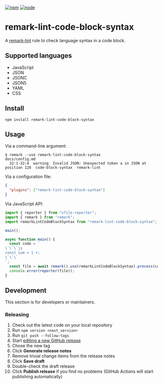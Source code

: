 [![npm](https://img.shields.io/npm/v/remark-lint-code-block-syntax?style=flat-square)](https://www.npmjs.com/package/remark-lint-code-block-syntax)
[![node](https://img.shields.io/node/v/remark-lint-code-block-syntax.svg?style=flat-square)](https://github.com/ybiquitous/remark-lint-code-block-syntax)

# remark-lint-code-block-syntax

A [remark-lint](https://github.com/remarkjs/remark-lint) rule to check language syntax in a code block.

## Supported languages

- JavaScript
- JSON
- JSONC
- JSON5
- YAML
- CSS

## Install

```shell
npm install remark-lint-code-block-syntax
```

## Usage

Via a command-line argument:

```sh-session
$ remark --use remark-lint-code-block-syntax
docs/config.md
  32:1-32:4  warning  Invalid JSON: Unexpected token a in JSON at position 128  code-block-syntax  remark-lint
```

Via a configuration file:

```json
{
  "plugins": ["remark-lint-code-block-syntax"]
}
```

Via JavaScript API:

```js
import { reporter } from "vfile-reporter";
import { remark } from "remark";
import remarkLintCodeBlockSyntax from "remark-lint-code-block-syntax";

main();

async function main() {
  const code = `
\`\`\`js
const sum = 1 +;
\`\`\`
`;
  const file = await remark().use(remarkLintCodeBlockSyntax).process(code);
  console.error(reporter(file));
}
```

## Development

This section is for developers or maintainers.

### Releasing

1. Check out the latest code on your local repository
2. Run `npm version <next_version>`
3. Run `git push --follow-tags`
4. Start [editing a new GitHub release](https://github.com/ybiquitous/remark-lint-code-block-syntax/releases/new)
5. Chose the new tag
6. Click **Generate release notes**
7. Remove trivial change items from the release notes
8. Click **Save draft**
9. Double-check the draft release
10. Click **Publish release** if you find no problems (GitHub Actions will start publishing automatically)
